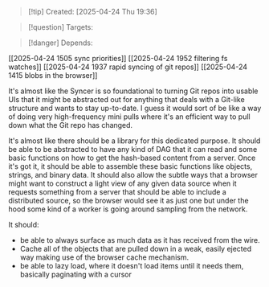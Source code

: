 
>[!tip] Created: [2025-04-24 Thu 19:36]

>[!question] Targets: 

>[!danger] Depends: 

[[2025-04-24 1505 sync priorities]]
[[2025-04-24 1952 filtering fs watches]]
[[2025-04-24 1937 rapid syncing of git repos]]
[[2025-04-24 1415 blobs in the browser]]

It's almost like the Syncer is so foundational to turning Git repos into usable UIs that it might be abstracted out for anything that deals with a Git-like structure and wants to stay up-to-date. I guess it would sort of be like a way of doing very high-frequency mini pulls where it's an efficient way to pull down what the Git repo has changed. 

It's almost like there should be a library for this dedicated purpose. It should be able to be abstracted to have any kind of DAG that it can read and some basic functions on how to get the hash-based content from a server. Once it's got it, it should be able to assemble these basic functions like objects, strings, and binary data. It should also allow the subtle ways that a browser might want to construct a light view of any given data source when it requests something from a server that should be able to include a distributed source, so the browser would see it as just one but under the hood some kind of a worker is going around sampling from the network. 

It should:
- be able to always surface as much data as it has received from the wire. 
- Cache all of the objects that are pulled down in a weak, easily ejected way making use of the browser cache mechanism. 
- be able to lazy load, where it doesn't load items until it needs them, basically paginating with a cursor